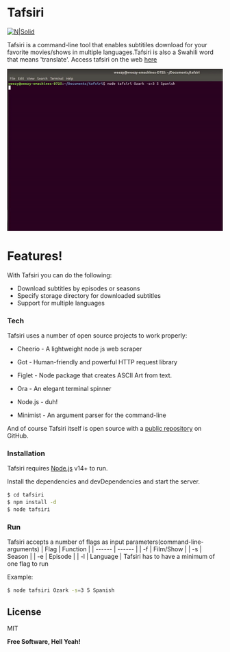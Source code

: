 # Tafsiri

[![N|Solid](https://cldup.com/dTxpPi9lDf.thumb.png)](https://nodesource.com/products/nsolid)


Tafsiri is a command-line tool that enables subtitiles download for  your favorite movies/shows in multiple languages.Tafsiri is also a Swahili word that means 'translate'.
Access tafsiri on the web [here](https://sytch.co)

!["tafsiri gif"](tafsiri.gif)

# Features!
With Tafsiri you can do the following:

  - Download subtitles by episodes or seasons
  - Specify storage directory for downloaded subtitles
  - Support for multiple languages


### Tech

Tafsiri uses a number of open source projects to work properly:

* Cheerio - A lightweight node js web scraper 
* Got - Human-friendly and powerful HTTP request library
* Figlet -  Node package that creates ASCII Art from text.
* Ora - An elegant terminal spinner
* Node.js - duh!

* Minimist - An argument parser for the command-line

And of course Tafsiri itself is open source with a [public repository][dill]
 on GitHub.

### Installation

Tafsiri requires [Node.js](https://nodejs.org/) v14+ to run.

Install the dependencies and devDependencies and start the server.

```sh
$ cd tafsiri
$ npm install -d
$ node tafsiri
```
### Run
Tafsiri accepts a number of flags as input parameters(command-line-arguments)
| Flag | Function |
| ------ | ------ |
| -f | Film/Show |
| -s | Season |
| -e | Episode |
| -l | Language |
Tafsiri has to  have a minimum of one flag to run

Example:
```sh
$ node tafsiri Ozark -s=3 5 Spanish
```
License
----

MIT


**Free Software, Hell Yeah!**

[//]: # (These are reference links used in the body of this note and get stripped out when the markdown processor does its job. There is no need to format nicely because it shouldn't be seen. Thanks SO - http://stackoverflow.com/questions/4823468/store-comments-in-markdown-syntax)


   [dill]: <https://github.com/joemccann/dillinger>
   [git-repo-url]: <https://github.com/joemccann/dillinger.git>
   [john gruber]: <http://daringfireball.net>
   [df1]: <http://daringfireball.net/projects/markdown/>
   [markdown-it]: <https://github.com/markdown-it/markdown-it>
   [Ace Editor]: <http://ace.ajax.org>
   [node.js]: <http://nodejs.org>
   [Twitter Bootstrap]: <http://twitter.github.com/bootstrap/>
   [jQuery]: <http://jquery.com>
   [@tjholowaychuk]: <http://twitter.com/tjholowaychuk>
   [express]: <http://expressjs.com>
   [AngularJS]: <http://angularjs.org>
   [Gulp]: <http://gulpjs.com>

   [PlDb]: <https://github.com/joemccann/dillinger/tree/master/plugins/dropbox/README.md>
   [PlGh]: <https://github.com/joemccann/dillinger/tree/master/plugins/github/README.md>
   [PlGd]: <https://github.com/joemccann/dillinger/tree/master/plugins/googledrive/README.md>
   [PlOd]: <https://github.com/joemccann/dillinger/tree/master/plugins/onedrive/README.md>
   [PlMe]: <https://github.com/joemccann/dillinger/tree/master/plugins/medium/README.md>
   [PlGa]: <https://github.com/RahulHP/dillinger/blob/master/plugins/googleanalytics/README.md>
